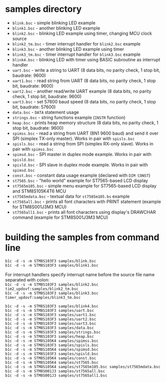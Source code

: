# samples directory  
  
- `blink.bsc` - simple blinking LED example  
- `blink1.bsc` - another blinking LED example  
- `blink2.bsc` - blinking LED example using timer, changing MCU clock source  
- `blink2_tm.bsc` - timer interrupt handler for `blink2.bsc` example  
- `blink3.bsc` - another blinking LED example using timer  
- `blink3_tm.bsc` - timer interrupt handler for `blink3.bsc` example  
- `blink4.bsc` - blinking LED with timer using BASIC subroutine as interrupt handler  
- `uart.bsc` - write a string to UART (8 data bits, no parity check, 1 stop bit, baudrate: 9600)  
- `uart1.bsc` - read string from UART (8 data bits, no parity check, 1 stop bit, baudrate: 9600)  
- `uart2.bsc` - another read/write UART example (8 data bits, no parity check, 1 stop bit, baudrate: 9600)  
- `uart3.bsc` - set 57600 baud speed (8 data bits, no parity check, 1 stop bit, baudrate: 57600)  
- `data.bsc` - `DATA` statement usage  
- `strings.bsc` - string functions example (`INSTR` function)  
- `heap.bsc` - prints heap memory structure (8 data bits, no parity check, 1 stop bit, baudrate: 9600)  
- `spimss.bsc` - read a string from UART (8N1 9600 baud) and send it over SPI (simplex TX-only master). Works in pair with `spisls.bsc`  
- `spisls.bsc` - read a string from SPI (simplex RX-only slave). Works in pair with `spimss.bsc`  
- `spimsd.bsc` - SPI master in duplex mode example. Works in pair with `spisld.bsc`  
- `spisld.bsc` - SPI slave in duplex mode example. Works in pair with `spimsd.bsc`  
- `const.bsc` - constant data usage example (declared with `DIM CONST`)  
- `st7565.bsc` - "hello world" example for ST7565-based LCD display  
- `st7565m105.bsc` - simple menu example for ST7565-based LCD display and STM8S105K4T6 MCU  
- `st7565mdata.bsc` - textual data for `st7565m105.bs` example  
- `st7565all.bsc` - prints all font characters with PRINT statement (example for STM8S001J3M3 MCU)  
- `st7565all1.bsc` - prints all font characters using display's DRAWCHAR command (example for STM8S001J3M3 MCU)  
  
# building the samples from command line  
`b1c -d -s -m STM8S103F3 samples/blink.bsc`  
`b1c -d -s -m STM8S103F3 samples/blink1.bsc`  
  
For interrupt handlers specify interrupt name before the source file name separated with colon:  
`b1c -d -s -m STM8S103F3 samples/blink2.bsc tim2_updovf:samples/blink2_tm.bsc`  
`b1c -d -s -m STM8S103F3 samples/blink3.bsc timer_updovf:samples/blink3_tm.bsc`  
  
`b1c -d -s -m STM8S103F3 samples/blink4.bsc`  
`b1c -d -s -m STM8S103F3 samples/uart.bsc`  
`b1c -d -s -m STM8S103F3 samples/uart1.bsc`  
`b1c -d -s -m STM8S103F3 samples/uart2.bsc`  
`b1c -d -s -m STM8S103F3 samples/uart3.bsc`  
`b1c -d -s -m STM8S103F3 samples/data.bsc`  
`b1c -d -s -m STM8S103F3 samples/strings.bsc`  
`b1c -d -s -m STM8S103F3 samples/heap.bsc`  
`b1c -d -s -m STM8S105K4 samples/spimss.bsc`  
`b1c -d -s -m STM8S103F3 samples/spisls.bsc`  
`b1c -d -s -m STM8S105K4 samples/spimsd.bsc`  
`b1c -d -s -m STM8S103F3 samples/spisld.bsc`  
`b1c -d -s -m STM8S105K4 samples/const.bsc`  
`b1c -d -s -m STM8S105K4 samples/st7565.bsc`  
`b1c -d -s -m STM8S105K4 samples/st7565m105.bsc samples/st7565mdata.bsc`  
`b1c -d -s -m STM8S001J3 samples/st7565all.bsc`  
`b1c -d -s -m STM8S001J3 samples/st7565all1.bsc`  
  